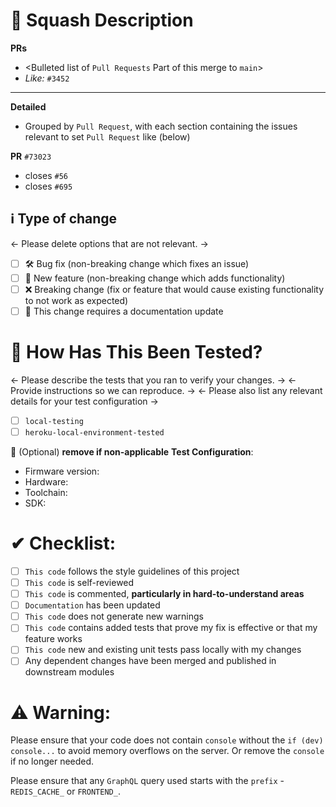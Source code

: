 # 📃 Squash Description

**PRs**

- <Bulleted list of `Pull Requests` Part of this merge to `main`>
- _Like:_ `#3452`

---

**Detailed**

- Grouped by `Pull Request`, with each section containing the issues
relevant to set `Pull Request` like (below)

**PR** `#73023`
- closes `#56`
- closes `#695`

## ℹ Type of change

<- Please delete options that are not relevant. ->

- [ ] 🛠 Bug fix (non-breaking change which fixes an issue)
- [ ] 🚀 New feature (non-breaking change which adds functionality)
- [ ] ❌ Breaking change (fix or feature that would cause existing functionality to not work as expected)
- [ ] 📃 This change requires a documentation update

# 🧰 How Has This Been Tested?

<- Please describe the tests that you ran to verify your changes. -> 
<- Provide instructions so we can reproduce. -> 
<- Please also list any relevant details for your test configuration ->

- [ ] `local-testing`
- [ ] `heroku-local-environment-tested`

🔽 (Optional) __remove if non-applicable__
**Test Configuration**:
* Firmware version:
* Hardware:
* Toolchain:
* SDK:

# ✔ Checklist:

- [ ] `This code` follows the style guidelines of this project
- [ ] `This code` is self-reviewed
- [ ] `This code` is commented, __particularly in hard-to-understand areas__
- [ ] `Documentation` has been updated
- [ ] `This code` does not generate new warnings
- [ ] `This code` contains added tests that prove my fix is effective or that my feature works
- [ ] `This code` new and existing unit tests pass locally with my changes
- [ ] Any dependent changes have been merged and published in downstream modules

# ⚠ Warning:

Please ensure that your code does not contain `console` without the `if (dev) console...`
to avoid memory overflows on the server. Or remove the `console` if no longer needed.

Please ensure that any `GraphQL` query used starts with the `prefix` - `REDIS_CACHE_` or `FRONTEND_`. 